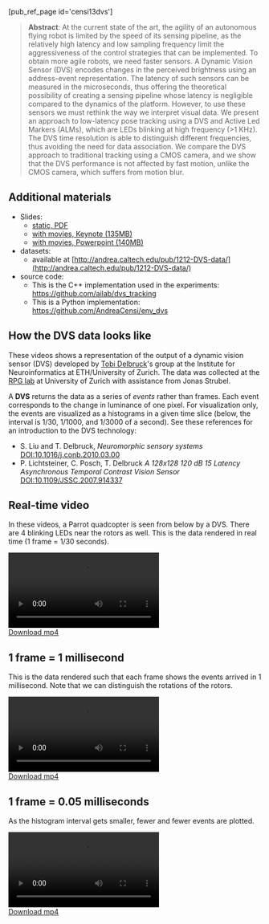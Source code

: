 [pub_ref_page id='censi13dvs']

> **Abstract**: At the current state of the art, the agility of an autonomous flying robot is limited by the speed of its sensing pipeline, as the relatively high latency and low sampling frequency limit the aggressiveness of the control strategies that can be implemented. To obtain more agile robots, we need faster sensors. A Dynamic Vision Sensor (DVS) encodes changes in the perceived brightness using an address-event representation. The latency of such sensors can be measured in the microseconds, thus offering the theoretical possibility of creating a sensing pipeline whose latency is negligible compared to the dynamics of the platform. However, to use these sensors we must rethink the way we interpret visual data. We present an approach to low-latency pose tracking using a DVS and Active Led Markers (ALMs), which are LEDs blinking at high frequency (>1 KHz). The DVS time resolution is able to distinguish different frequencies, thus avoiding the need for data association. We compare the DVS approach to traditional tracking using a CMOS camera, and we show that the DVS performance is not affected by fast motion, unlike the CMOS camera, which suffers from motion blur.

## Additional materials

- Slides: 
  - [static, PDF][slides-pdf]
  - [with movies, Keynote (135MB)][slides-key] 
  - [with movies, Powerpoint (140MB)][slides-ppt]
- datasets:
  - available at [http://andrea.caltech.edu/pub/1212-DVS-data/](http://andrea.caltech.edu/pub/1212-DVS-data/)
- source code:
  - This is the C++ implementation used in the experiments:  <https://github.com/ailab/dvs_tracking>
  - This is a Python implementation: <https://github.com/AndreaCensi/env_dvs>
  

[slides-pdf]: https://censi.science/pub/research/2013-dvs-slides.pdf
[slides-key]: https://censi.science/pub/research/2013-dvs-slides.key.zip
[slides-ppt]: https://censi.science/pub/research/2013-dvs-slides.ppt.zip



## How the DVS data looks like

These videos shows a representation of the output of a dynamic vision sensor (DVS)
developed by [Tobi Delbruck][delbruck]'s group at the Institute for Neuroinformatics at 
ETH/University of Zurich. The data was collected at the [RPG lab][rpg] at University of Zurich with assistance from Jonas Strubel.

A **DVS** returns the data as a series of *events*
rather than frames. Each event corresponds to the change in luminance
of one pixel. For visualization only, the events are visualized as a histograms in a given time slice (below, the interval is 1/30, 1/1000, and 1/3000 of a second).
See these references for an introduction to the DVS technology:

- S. Liu and T. Delbruck, <em>Neuromorphic sensory systems</em> <a href="http://dx.doi.org/10.1016/j.conb.2010.03.00">DOI:10.1016/j.conb.2010.03.00</a>
- P. Lichtsteiner, C. Posch, T. Delbruck <em>A 128x128 120 dB 15  Latency Asynchronous Temporal Contrast Vision Sensor</em> <a href="http://dx.doi.org/10.1109/JSSC.2007.914337">DOI:10.1109/JSSC.2007.914337</a>

[delbruck]: http://www.ini.uzh.ch/~tobi/
[rpg]: http://rpg.ifi.uzh.ch


## Real-time video

In these videos, a Parrot quadcopter is seen from below by a DVS. There
are 4 blinking LEDs near the rotors as well.
This is the data rendered in real time (1 frame = 1/30 seconds).

<div class="flowplayer" data-ratio="0.38">
   <video src="https://censi.science/pub/research/2012-aer/l11.aedat-0.03.mp4"></video>
</div>
<a href="https://censi.science/pub/research/2012-aer/l11.aedat-0.03.mp4">Download mp4</a>

## 1 frame = 1 millisecond

This is the data rendered such that each frame shows the events 
arrived in 1 millisecond. Note that we can distinguish the rotations 
of the rotors.

<div class="flowplayer" data-ratio="0.38">
   <video src="https://censi.science/pub/research/2012-aer/l11.aedat-0.001.mp4"></video>
</div>
<a href="https://censi.science/pub/research/2012-aer/l11.aedat-0.001.mp4">Download mp4</a>

## 1 frame = 0.05 milliseconds

As the histogram interval gets smaller, fewer and fewer events are plotted.

<div class="flowplayer" data-ratio="0.38">
   <video src="https://censi.science/pub/research/2012-aer/l11.aedat-5e-05.mp4-active.mp4"></video>
</div>
<a href="https://censi.science/pub/research/2012-aer/l11.aedat-5e-05.mp4-active.mp4">Download mp4</a>
